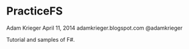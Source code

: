 PracticeFS
==========

Adam Krieger
April 11, 2014
adamkrieger.blogspot.com
@adamkrieger

Tutorial and samples of F#.
